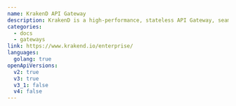 ```yaml
---
name: KrakenD API Gateway
description: KrakenD is a high-performance, stateless API Gateway, seamlessly integrated with OpenAPI. It facilitates automatic API documentation and provides the capability to import existing specifications for generating configuration and mock servers.
categories:
  - docs
  - gateways
link: https://www.krakend.io/enterprise/
languages:
  golang: true
openApiVersions:
  v2: true
  v3: true
  v3_1: false
  v4: false
---
```

